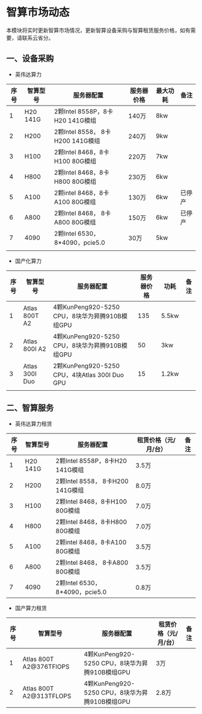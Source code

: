 # 智算市场动态

本模块将实时更新智算市场情况，更新智算设备采购与智算租赁服务价格，如有需要，请联系云省分。

## 一、设备采购

- 英伟达算力

| 序号 | 智算型号 | 服务器配置 | 服务器价格 | 最大功耗 | 备注 |
| --- | --- | --- | --- | --- | --- |
| 1  | H20 141G | 2颗Intel 8558P，8卡H20 141G模组 | 140万 | 8kw |  |
| 2 | H200 | 2颗Intel 8558， 8卡H200 141G模组 | 240万 | 9kw |  |
| 3 | H100 | 2颗Intel 8468，8卡H100 80G模组 | 220万 | 7kw |  |
| 4 | H800 | 2颗Intel 8468，8卡H800 80G模组 | 230万 | 6kw |  |
| 5 | A100 | 2颗intel 8468，8卡A100 80G模组 | 130万 | 6kw | 已停产 |
| 6 | A800 | 2颗Intel 8468， 8卡A800 80G模组 | 150万 | 6kw | 已停产 |
| 7 | 4090 | 2颗Intel 6530， 8*4090，pcie5.0 | 30万 | 5kw |  |
|  |  |  |  |  |  |
- 国产化算力

| 序号 | 智算型号 | 服务器配置 | 服务器价格 | 功耗 | 备注 |
| --- | --- | --- | --- | --- | --- |
| 1 | Atlas 800T A2 | 4颗KunPeng920-5250 CPU，8块华为昇腾910B模组GPU | 135 | 5.5kw |  |
| 2 | Atlas 800I A2 | 4颗KunPeng920-5250 CPU，8块华为昇腾910B模组GPU | 50 | 3kw |  |
| 3 | Atlas 300I Duo | 2颗KunPeng920-5250 CPU，4块Atlas 300I Duo GPU  | 15 | 1.2kw |  |
|  |  |  |  |  |  |

## 二、智算服务

- 英伟达算力租赁

| 序号 | 智算型号 | 服务器配置 | 租赁价格（元/月/台） | 备注 |
| --- | --- | --- | --- | --- |
| 1 | H20 141G | 2颗Intel 8558P，8卡H20 141G模组 | 3.5万 |  |
| 2 | H200 | 2颗Intel 8558， 8卡H200 141G模组 | 8.0万 |  |
| 3 | H100 | 2颗Intel 8468，8卡H100 80G模组 | 7.0万 |  |
| 4 | H800 | 2颗Intel 8468，8卡H800 80G模组 | 7.0万 |  |
| 5 | A100 | 2颗intel 8468，8卡A100 80G模组 | 3.5万 |  |
| 6 | A800 | 2颗Intel 8468， 8卡A800 80G模组 | 3.5万 |  |
| 7 | 4090 | 2颗Intel 6530， 8*4090，pcie5.0 | 0.8万 |  |
- 国产算力租赁

| 序号 | 智算型号 | 服务器配置 | 租赁价格（元/月/台） | 备注 |
| --- | --- | --- | --- | --- |
| 1 | Atlas 800T A2@376TFlOPS | 4颗KunPeng920-5250 CPU，8块华为昇腾910B模组GPU | 3万 |  |
| 2 | Atlas 800T A2@313TFLOPS | 4颗KunPeng920-5250 CPU，8块华为昇腾910B模组GPU | 2.8万 |  |